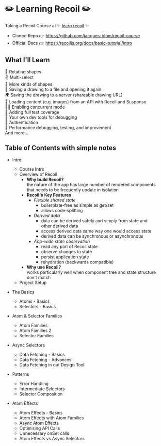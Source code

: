 # ✏️ Learning Recoil ✏️

Taking a Recoil Course at ✨ [learn recoil](https://learnrecoil.com/) ✨

-   Cloned Repo 👉 https://github.com/jacques-blom/recoil-course
-   Official Docs 👉 https://recoiljs.org/docs/basic-tutorial/intro

## What I'll Learn

🔄 Rotating shapes  
✌️ Multi-select  
🔵 More kinds of shapes  
💾 Saving a drawing to a file and opening it again  
🌍 Saving the drawing to a server (shareable drawing URL)  
🌄 Loading content (e.g. images) from an API with Recoil and Suspense  
👯‍♂️ Enabling concurrent mode  
🧪 Adding full test coverage  
🤔 Your own dev tools for debugging  
🔑 Authentication  
🏃 Performance debugging, testing, and improvement  
And more...

## Table of Contents with simple notes

-   Intro

    -   Course Intro
    -   Overview of Recoil
        -   **Why build Recoil?**  
            the nature of the app has large number of rendered components that needs to be frequently update in isolation
        -   **Recoil's Key Features**
            -   _Flexible shared state_
                -   boilerplate-free as simple as get/set
                -   allows code-splitting
            -   _Derived data_
                -   data can be derived safely and simply from state and other derived data
                -   access derived data same way one would access state
                -   derived data can be synchronous or asynchronous
            -   _App-wide state observation_
                -   read any part of Recoil state
                -   observe changes to state
                -   persist application state
                -   rehydration (backwards compatible)
        -   **Why use Recoil?**  
             works particularly well when component tree and state structure don't match
    -   Project Setup

-   The Basics
    -   Atoms - Basics
    -   Selectors - Basics
-   Atom & Selector Families
    -   Atom Families
    -   Atom Families 2
    -   Selector Families
-   Async Selectors
    -   Data Fetching - Basics
    -   Data Fetching - Advances
    -   Data Fetching in out Design Tool
-   Patterns
    -   Error Handling
    -   Intermediate Selectors
    -   Selector Composition
-   Atom Effects
    -   Atom Effects - Basics
    -   Atom Effects with Atom Families
    -   Async Atom Effects
    -   Optimising API Calls
    -   Unnecessary onSet calls
    -   Atom Effects vs Async Selectors
